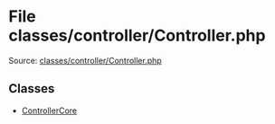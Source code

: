 File classes/controller/Controller.php
=========

Source: [classes/controller/Controller.php](https://github.com/PrestaShop/PrestaShop/blob/1.6.0.10/classes/controller/Controller.php)


Classes
-------

* [ControllerCore](class.ControllerCore.md)


